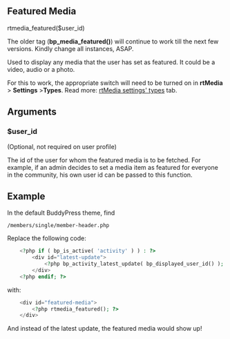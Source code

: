 ## Featured Media

rtmedia_featured($user_id)

The older tag (**bp_media_featured()**) will continue to work till the next few versions. Kindly change all instances, ASAP.


Used to display any media that the user has set as featured. It could be a video, audio or a photo.

For this to work, the appropriate switch will need to be turned on in **rtMedia** > **Settings** >**Types**. Read more: [rtMedia settings' types](../addons/rtmedia-pro/settings/types.md) tab.


## Arguments

### **$user_id**


(Optional, not required on user profile)

The id of the user for whom the featured media is to be fetched. For example, if an admin decides to set a media item as featured for everyone in the community, his own user id can be passed to this function.


## Example
In the default BuddyPress theme, find

`/members/single/member-header.php`

Replace the following code:
```php
    <?php if ( bp_is_active( 'activity' ) ) : ?>
    	<div id="latest-update">
    		<?php bp_activity_latest_update( bp_displayed_user_id() ); ?>
    	</div>
    <?php endif; ?>

```
with:

```php
    <div id="featured-media">
    	<?php rtmedia_featured(); ?>
    </div>
```

And instead of the latest update, the featured media would show up!
